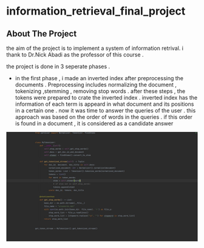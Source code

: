 # information_retrieval_final_project

<!-- ABOUT THE PROJECT -->
## About The Project
the aim of the project is to implement a system of information retrival. i thank to Dr.Nick Abadi as the professor of this course .

the project is done in 3 seperate phases .
* in the first phase , i made an inverted index after preprocessing the documents . Preprocessing includes normalizing the document , tokenizing ,stemming , removing stop words . after these steps , the tokens were prepared to crate the inverted index . inverted index has the information of each term is appeard in what document and its positions in a certain one . now it was time to answer the queries of the user .
  this approach was based on the order of words in the queries . if this order is found in a document , it is considered as a candidate answer 
<p align="center">
  <img src="images/ph1_preprocessing.png" width="700" title="hover text">
</p>